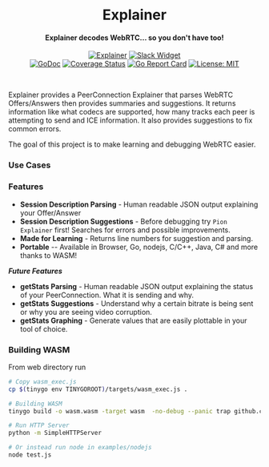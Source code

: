 <h1 align="center">
  <br>
  Explainer
  <br>
</h1>
<h4 align="center">Explainer decodes WebRTC... so you don't have too!</h4>
<p align="center">
  <a href="https://pion.ly"><img src="https://img.shields.io/badge/pion-explainer-gray.svg?longCache=true&colorB=brightgreen" alt="Explainer"></a>
  <a href="https://pion.ly/slack"><img src="https://img.shields.io/badge/join-us%20on%20slack-gray.svg?longCache=true&logo=slack&colorB=brightgreen" alt="Slack Widget"></a>
  <br>
  <a href="https://pkg.go.dev/github.com/pion/explainer"><img src="https://godoc.org/github.com/pion/explainer?status.svg" alt="GoDoc"></a>
  <a href="https://codecov.io/gh/pion/explainer"><img src="https://codecov.io/gh/pion/explainer/branch/master/graph/badge.svg" alt="Coverage Status"></a>
  <a href="https://goreportcard.com/report/github.com/pion/explainer"><img src="https://goreportcard.com/badge/github.com/pion/explainer" alt="Go Report Card"></a>
  <a href="LICENSE"><img src="https://img.shields.io/badge/License-MIT-yellow.svg" alt="License: MIT"></a>
</p>
<br>

Explainer provides a PeerConnection Explainer that parses WebRTC Offers/Answers then provides summaries and suggestions. It returns information like
what codecs are supported, how many tracks each peer is attempting to send and ICE information. It also provides suggestions to fix common errors.

The goal of this project is to make learning and debugging WebRTC easier.

### Use Cases



### Features

* **Session Description Parsing** - Human readable JSON output explaining your Offer/Answer
* **Session Description Suggestions** - Before debugging try `Pion Explainer` first! Searches for errors and possible improvements.
* **Made for Learning** - Returns line numbers for suggestion and parsing.
* **Portable** -- Available in Browser, Go, nodejs, C/C++, Java, C# and more thanks to WASM!

***Future Features***

* **getStats Parsing** - Human readable JSON output explaining the status of your PeerConnection. What it is sending and why.
* **getStats Suggestions** - Understand why a certain bitrate is being sent or why you are seeing video corruption.
* **getStats Graphing** - Generate values that are easily plottable in your tool of choice.

### Building WASM
From web directory run

```sh
# Copy wasm_exec.js
cp $(tinygo env TINYGOROOT)/targets/wasm_exec.js .

# Building WASM
tinygo build -o wasm.wasm -target wasm  -no-debug --panic trap github.com/pion/explainer/pkg/wasm

# Run HTTP Server
python -m SimpleHTTPServer

# Or instead run node in examples/nodejs
node test.js
```
